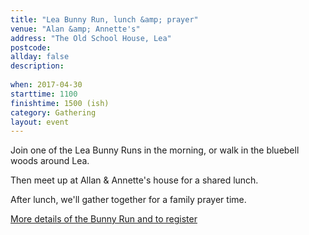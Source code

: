 ```yaml
---
title: "Lea Bunny Run, lunch &amp; prayer"
venue: "Alan &amp; Annette's"
address: "The Old School House, Lea"
postcode: 
allday: false
description: 
  
when: 2017-04-30
starttime: 1100
finishtime: 1500 (ish)
category: Gathering
layout: event
---
```

Join one of the Lea Bunny Runs in the morning, or walk in the bluebell woods around Lea.

Then meet up at Allan &amp; Annette's house for a shared lunch.

After lunch, we'll gather together for a family prayer time.

<a href="http://www.leabunnyrun.co.uk/" target="_blank">More details of the Bunny Run and to register</a>